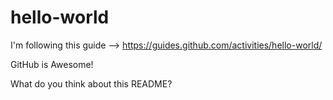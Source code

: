 # hello-world
I'm following this guide --> https://guides.github.com/activities/hello-world/

GitHub is Awesome!

What do you think about this README?
